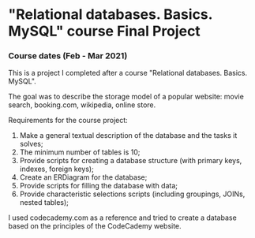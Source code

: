 # "Relational databases. Basics. MySQL" course Final Project
### Course dates (Feb - Mar 2021)

This is a project I completed after a course "Relational databases. Basics. MySQL".

The goal was to describe the storage model of a popular website: movie search, booking.com, wikipedia, online store.

Requirements for the course project:
1. Make a general textual description of the database and the tasks it solves;
2. The minimum number of tables is 10;
3. Provide scripts for creating a database structure (with primary keys, indexes, foreign keys);
4. Create an ERDiagram for the database;
5. Provide scripts for filling the database with data;
6. Provide characteristic selections scripts (including groupings, JOINs, nested tables);

I used codecademy.com as a reference and tried to create a database based on the principles of the CodeCademy website.

